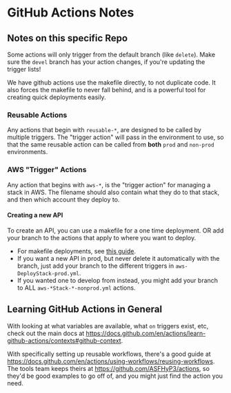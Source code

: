 # GitHub Actions Notes

## Notes on this specific Repo

Some actions will only trigger from the default branch (like `delete`). Make sure the `devel` branch has your action changes, if you're updating the trigger lists!

We have github actions use the makefile directly, to not duplicate code. It also forces the makefile to never fall behind, and is a powerful tool for creating quick deployments easily.

### Reusable Actions

Any actions that begin with `reusable-*`, are designed to be called by multiple triggers. The "trigger action" will pass in the environment to use, so that the same reusable action can be called from **both** `prod` and `non-prod` environments.

### AWS "Trigger" Actions

Any action that begins with `aws-*`, is the "trigger action" for managing a stack in AWS. The filename should also contain what they do to that stack, and then which account they deploy to.

#### Creating a new API

To create an API, you can use a makefile for a one time deployment. OR add your branch to the actions that apply to where you want to deploy.

- For makefile deployments, see [this guide](../../cloudformation/README.md).
- If you want a new API in prod, but never delete it automatically with the branch, just add your branch to the different triggers in `aws-DeployStack-prod.yml`.
- If you wanted one to develop from instead, you might add your branch to ALL `aws-*Stack-*-nonprod.yml` actions.

## Learning GitHub Actions in General

With looking at what variables are available, what `on` triggers exist, etc, check out the main docs at <https://docs.github.com/en/actions/learn-github-actions/contexts#github-context>.

With specifically setting up reusable workflows, there's a good guide at <https://docs.github.com/en/actions/using-workflows/reusing-workflows>. The tools team keeps theirs at <https://github.com/ASFHyP3/actions>, so they'd be good examples to go off of, and you might just find the action you need.
